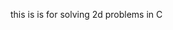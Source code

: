 this is is for solving 2d problems in C



























































































































